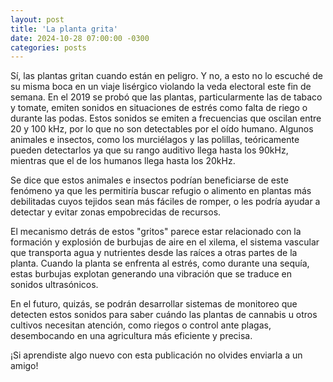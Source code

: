 ```yaml
---
layout: post
title: 'La planta grita'
date: 2024-10-28 07:00:00 -0300
categories: posts
---
```


Sí, las plantas gritan cuando están en peligro. Y no, a esto no lo escuché de su misma boca en un viaje lisérgico violando la veda electoral este fin de semana. En el 2019 se probó que las plantas, particularmente las de tabaco y tomate, emiten sonidos en situaciones de estrés como falta de riego o durante las podas. Estos sonidos se emiten a frecuencias que oscilan entre 20 y 100 kHz, por lo que no son detectables por el oído humano. Algunos animales e insectos, como los murciélagos y las polillas, teóricamente pueden detectarlos ya que su rango auditivo llega hasta los 90kHz, mientras que el de los humanos llega hasta los 20kHz.

Se dice que estos animales e insectos podrían beneficiarse de este fenómeno ya que les permitiría buscar refugio o alimento en plantas más debilitadas cuyos tejidos sean más fáciles de romper, o les podría ayudar a detectar y evitar zonas empobrecidas de recursos.

El mecanismo detrás de estos "gritos" parece estar relacionado con la formación y explosión de burbujas de aire en el xilema, el sistema vascular que transporta agua y nutrientes desde las raíces a otras partes de la planta. Cuando la planta se enfrenta al estrés, como durante una sequía, estas burbujas explotan generando una vibración que se traduce en sonidos ultrasónicos.

En el futuro, quizás, se podrán desarrollar sistemas de monitoreo que detecten estos sonidos para saber cuándo las plantas de cannabis u otros cultivos necesitan atención, como riegos o control ante plagas, desembocando en una agricultura más eficiente y precisa.

¡Si aprendiste algo nuevo con esta publicación no olvides enviarla a un amigo!

